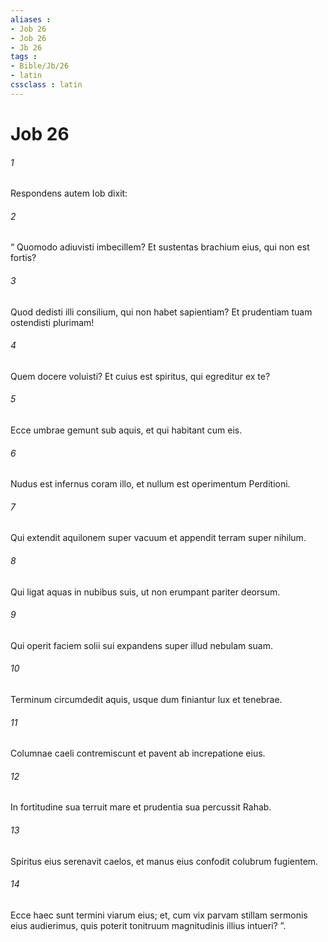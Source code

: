```yaml
---
aliases : 
- Job 26
- Job 26
- Jb 26
tags : 
- Bible/Jb/26
- latin
cssclass : latin
---
```


# Job 26

###### 1
Respondens autem Iob dixit:
###### 2
“ Quomodo adiuvisti imbecillem? Et sustentas brachium eius, qui non est fortis?
###### 3
Quod dedisti illi consilium, qui non habet sapientiam? Et prudentiam tuam ostendisti plurimam!
###### 4
Quem docere voluisti? Et cuius est spiritus, qui egreditur ex te?
###### 5
Ecce umbrae gemunt sub aquis, et qui habitant cum eis.
###### 6
Nudus est infernus coram illo, et nullum est operimentum Perditioni.
###### 7
Qui extendit aquilonem super vacuum et appendit terram super nihilum.
###### 8
Qui ligat aquas in nubibus suis, ut non erumpant pariter deorsum.
###### 9
Qui operit faciem solii sui expandens super illud nebulam suam.
###### 10
Terminum circumdedit aquis, usque dum finiantur lux et tenebrae.
###### 11
Columnae caeli contremiscunt et pavent ab increpatione eius.
###### 12
In fortitudine sua terruit mare et prudentia sua percussit Rahab.
###### 13
Spiritus eius serenavit caelos, et manus eius confodit colubrum fugientem.
###### 14
Ecce haec sunt termini viarum eius; et, cum vix parvam stillam sermonis eius audierimus, quis poterit tonitruum magnitudinis illius intueri? ”.

